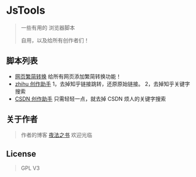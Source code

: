 # JsTools

> 一些有用的 浏览器脚本
>
> 自用，以及给所有创作者们！

## 脚本列表

- [网页繁简转换](/繁简转换/README.MD) 给所有网页添加繁简转换功能！
- [zhihu 创作助手](/forWriter/README.MD) 1，去掉知乎链接跳转，还原原始链接。 2，去掉知乎关键字搜索
- [CSDN 创作助手](/forWriter/README.MD) 只需轻轻一点，就去掉 CSDN 烦人的关键字搜索

## 关于作者

> 作者的博客 [夜法之书](https://blog.17lai.site/) 欢迎光临

## License

> GPL V3

